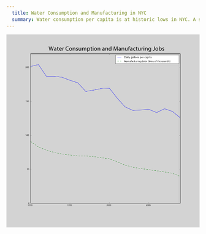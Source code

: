 ```yaml
---
  title: Water Consumption and Manufacturing in NYC
  summary: Water consumption per capita is at historic lows in NYC. A steady decline in manufacturing could explain this
---
```


![Water Consumption](water_consumption.png)
